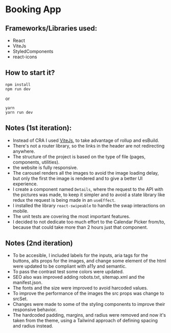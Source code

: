 # Booking App

## Frameworks/Libraries used:

- React
- ViteJs
- StyledComponents
- react-icons

## How to start it?

```
npm install
npm run dev
```

or

```
yarn
yarn run dev
```

## Notes (1st iteration):

- Instead of CRA I used [ViteJs](https://vitejs.dev/), to take advantage of rollup and esBuild.
- There's not a router library, so the links in the header are not redirecting anywhere.
- The structure of the project is based on the type of file (pages, components, utilities).
- the website is fully responsive.
- The carousel renders all the images to avoid the image loading delay, but only the first the image is rendered and to give a better UI experience.
- I create a component named `Details`, where the request to the API with the pictures was made, to keep it simpler and to avoid a state library like redux the request is being made in an `useEffect`.
- I installed the library `react-swipeable` to handle the swap interactions on mobile.
- The unit tests are covering the most important features.
- I decided to not dedicate too much effort to the Calendar Picker from/to, because that could take more than 2 hours just that component.

## Notes (2nd iteration)

- To be accesible, I included labels for the inputs, aria tags for the buttons, alts props for the images, and change some element of the html were updated to be compliant with a11y and semantic.
- To pass the contrast test some colors were updated.
- SEO also was improved adding robots.txt, sitemap.xml and the manifest.json.
- The fonts and the size were improved to avoid harcoded values.
- To improve the performance of the images the src props was change to srcSet.
- Changes were made to some of the styling components to improve their responsive behavior.
- The hardcoded padding, margins, and radius were removed and now it's taken from the theme, using a Tailwind approach of defining spacing and radius instead.
